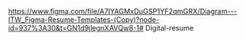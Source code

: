 <!--A description of the code -->

<!--have an html file which has 
     title;header;education;skills also a footer.
       css-stylesheets: i styled my html file-->
    


<!--figma link-->
https://www.figma.com/file/A7IYAGMxDuGSP1YF2qmGRX/Diagram---ITW_Figma-Resume-Templates-(Copy)?node-id=937%3A30&t=GN1d9jlegnXAVQw8-1# Digital-resume